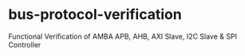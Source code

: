 # bus-protocol-verification
Functional Verification of AMBA APB, AHB, AXI Slave, I2C Slave &amp; SPI Controller
